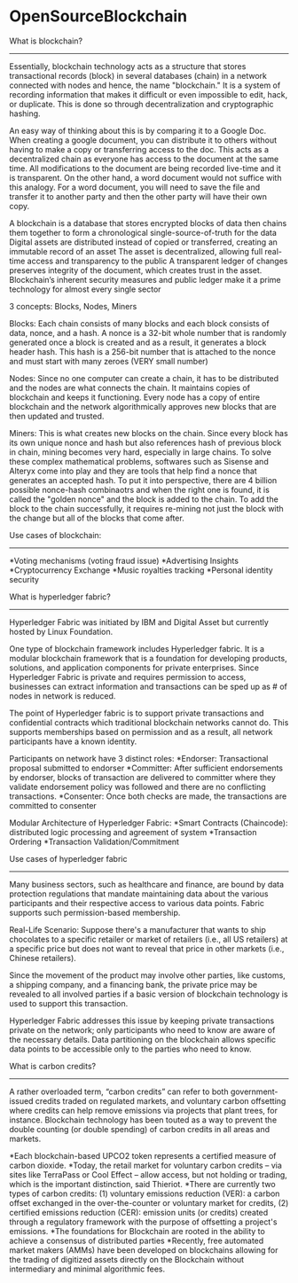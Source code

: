 # OpenSourceBlockchain


What is blockchain?

***

Essentially, blockchain technology acts as a structure that stores transactional records (block) in several databases (chain) in a network connected with nodes and hence, the name "blockchain." It is a system of recording information that makes it difficult or even impossible to edit, hack, or duplicate. This is done so through decentralization and cryptographic hashing.

An easy way of thinking about this is by comparing it to a Google Doc. When creating a google document, you can distribute it to others without having to make a copy or transferring access to the doc. This acts as a decentralized chain as everyone has access to the document at the same time. All modifications to the document are being recorded live-time and it is transparent. On the other hand, a word document would not suffice with this analogy. For a word document, you will need to save the file and transfer it to another party and then the other party will have their own copy. 

A blockchain is a database that stores encrypted blocks of data then chains them together to form a chronological single-source-of-truth for the data
Digital assets are distributed instead of copied or transferred, creating an immutable record of an asset
The asset is decentralized, allowing full real-time access and transparency to the public
A transparent ledger of changes preserves integrity of the document, which creates trust in the asset.
Blockchain’s inherent security measures and public ledger make it a prime technology for almost every single sector

3 concepts: Blocks, Nodes, Miners

Blocks: Each chain consists of many blocks and each block consists of data, nonce, and a hash. A nonce is a 32-bit whole number that is randomly generated once a block is created and as a result, it generates a block header hash. This hash is a 256-bit number that is attached to the nonce and must start with many zeroes (VERY small number)

Nodes: Since no one computer can create a chain, it has to be distributed and the nodes are what connects the chain. It maintains copies of blockchain and keeps it functioning. Every node has a copy of entire blockchain and the network algorithmically approves new blocks that are then updated and trusted. 

Miners: This is what creates new blocks on the chain. Since every block has its own unique nonce and hash but also references hash of previous block in chain, mining becomes very hard, especially in large chains. To solve these complex mathematical problems, softwares such as Sisense and Alteryx come into play and they are tools that help find a nonce that generates an accepted hash. To put it into perspective, there are 4 billion possible nonce-hash combinaotrs and when the right one is found, it is called the "golden nonce" and the block is added to the chain. To add the block to the chain successfully, it requires re-mining not just the block with the change but all of the blocks that come after. 

Use cases of blockchain:
***
 *Voting mechanisms (voting fraud issue)
 *Advertising Insights
 *Cryptocurrency Exchange
 *Music royalties tracking
 *Personal identity security


What is hyperledger fabric?
***
Hyperledger Fabric was initiated by IBM and Digital Asset but currently hosted by Linux Foundation. 

One type of blockchain framework includes Hyperledger fabric. It is a modular blockchain framework that is a foundation for developing products, solutions, and application components for private enterprises. Since Hyperledger Fabric is private and requires permission to access, businesses can extract information and transactions can be sped up as # of nodes in network is reduced. 

The point of Hyperledger fabric is to support private transactions and confidential contracts which traditional blockchain networks cannot do. This supports memberships based on permission and as a result, all network participants have a known identity.

Participants on network have 3 distinct roles:
*Endorser: Transactional proposal submitted to endorser 
*Committer: After sufficient endorsements by endorser, blocks of transaction are delivered to committer where they validate endorsement policy was followed and there are no conflicting transactions.
*Consenter: Once both checks are made, the transactions are committed to consenter
  
Modular Architecture of Hyperledger Fabric:
*Smart Contracts (Chaincode): distributed logic processing and agreement of system
*Transaction Ordering
*Transaction Validation/Commitment

Use cases of hyperledger fabric
***

Many business sectors, such as healthcare and finance, are bound by data protection regulations that mandate maintaining data about the various participants and their respective access to various data points. Fabric supports such permission-based membership.

Real-Life Scenario: Suppose there's a manufacturer that wants to ship chocolates to a specific retailer or market of retailers (i.e., all US retailers) at a specific price but does not want to reveal that price in other markets (i.e., Chinese retailers).

Since the movement of the product may involve other parties, like customs, a shipping company, and a financing bank, the private price may be revealed to all involved parties if a basic version of blockchain technology is used to support this transaction.

Hyperledger Fabric addresses this issue by keeping private transactions private on the network; only participants who need to know are aware of the necessary details. Data partitioning on the blockchain allows specific data points to be accessible only to the parties who need to know.

What is carbon credits?
***

A rather overloaded term, “carbon credits” can refer to both government-issued credits traded on regulated markets, and voluntary carbon offsetting where credits can help remove emissions via projects that plant trees, for instance. Blockchain technology has been touted as a way to prevent the double counting (or double spending) of carbon credits in all areas and markets.

*Each blockchain-based UPCO2 token represents a certified measure of carbon dioxide.
*Today, the retail market for voluntary carbon credits – via sites like TerraPass or Cool Effect – allow access, but not holding or trading, which is the important distinction, said Thieriot.
*There are currently two types of carbon credits: (1) voluntary emissions reduction (VER): a carbon offset exchanged in the over-the-counter or voluntary market for credits, (2) certified emissions reduction (CER): emission units (or credits) created through a regulatory framework with the purpose of offsetting a project's emissions.
*The foundations for Blockchain are rooted in the ability to achieve a consensus of distributed parties
*Recently, free automated market makers (AMMs) have been developed on blockchains allowing for the trading of digitized assets directly on the Blockchain without intermediary and minimal algorithmic fees.



